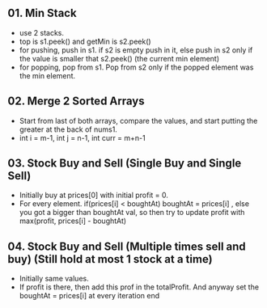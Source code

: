## 01. Min Stack 
  - use 2 stacks.
  - top is s1.peek() and getMin is s2.peek()
  - for pushing, push in s1. if s2 is empty push in it, else push in s2 only if the value is smaller that s2.peek() (the current min element)
  - for popping, pop from s1. Pop from s2 only if the popped element was the min element.

## 02. Merge 2 Sorted Arrays
  - Start from last of both arrays, compare the values, and start putting the greater at the back of nums1.
  - int i = m-1, int j = n-1, int curr = m+n-1

## 03. Stock Buy and Sell (Single Buy and Single Sell)
  - Initially buy at prices[0] with initial profit = 0.
  - For every element. if(prices[i] < boughtAt) boughtAt = prices[i] , else you got a bigger than boughtAt val, so then try to update profit with max(profit, prices[i] - boughtAt)

## 04. Stock Buy and Sell (Multiple times sell and buy) (Still hold at most 1 stock at a time)
  - Initially same values.
  - If profit is there, then add this prof in the totalProfit. And anyway set the boughtAt = prices[i] at every iteration end
